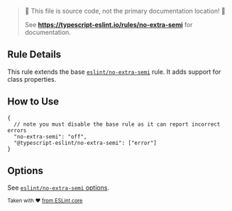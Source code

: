 > 🛑 This file is source code, not the primary documentation location! 🛑
>
> See **https://typescript-eslint.io/rules/no-extra-semi** for documentation.

## Rule Details

This rule extends the base [`eslint/no-extra-semi`](https://eslint.org/docs/rules/no-extra-semi) rule.
It adds support for class properties.

## How to Use

```jsonc
{
  // note you must disable the base rule as it can report incorrect errors
  "no-extra-semi": "off",
  "@typescript-eslint/no-extra-semi": ["error"]
}
```

## Options

See [`eslint/no-extra-semi` options](https://eslint.org/docs/rules/no-extra-semi#options).

<sup>

Taken with ❤️ [from ESLint core](https://github.com/eslint/eslint/blob/main/docs/rules/no-extra-semi.md)

</sup>
